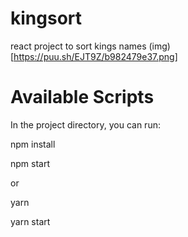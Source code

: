 # kingsort
react project to sort kings names
(img)[https://puu.sh/EJT9Z/b982479e37.png]

# Available Scripts
In the project directory, you can run:

npm install

npm start

or

yarn

yarn start
